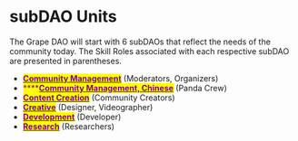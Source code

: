 # subDAO Units

The Grape DAO will start with 6 subDAOs that reflect the needs of the community today. The Skill Roles associated with each respective subDAO are presented in parentheses.

* [<mark style="color:purple;">**Community Management**</mark>](community-management.md) (Moderators, Organizers)
* <mark style="color:purple;">****</mark>[<mark style="color:purple;">**Community Management, Chinese**</mark>](community-management-chinese.md) (Panda Crew)
* [<mark style="color:purple;">**Content Creation**</mark>](content-creation.md) (Community Creators)
* [<mark style="color:purple;">**Creative**</mark>](creative.md) (Designer, Videographer)
* [<mark style="color:purple;">**Development**</mark>](development.md) (Developer)
* [<mark style="color:purple;">**Research**</mark>](research.md) (Researchers)
